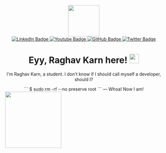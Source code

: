 
<div id="header" align="center">
  <img src="https://media.giphy.com/media/M9gbBd9nbDrOTu1Mqx/giphy.gif" width="100"/>
  <br>
    <a href="your-linkedin-URL">
    <img src="https://img.shields.io/badge/LinkedIn-white?style=for-the-badge&logo=linkedin&logoColor=blue" alt="LinkedIn Badge"/>
  </a>
  <a href="your-youtube-URL">
    <img src="https://img.shields.io/badge/YouTube-silver?style=for-the-badge&logo=youtube&logoColor=red" alt="Youtube Badge"/>
  </a>
    <a href="https://github.com/raghav-karn">
    <img src="https://img.shields.io/badge/GitHub-grey?style=for-the-badge&logo=GitHub&logoColor=white" alt="GitHub Badge"/>
  </a>
  <a href="your-twitter-URL">
    <img src="https://img.shields.io/badge/X-black?style=for-the-badge&logo=x&logoColor=white" alt="Twitter Badge"/>
  </a>
  <br>
  <img src="https://komarev.com/ghpvc/?username=raghav-karn&style=flat-circle&color=green" alt=""/><div id="badges">
  </div>
  <h1 color="teal">
  Eyy, Raghav Karn here! 
  <img src="https://media.giphy.com/media/hvRJCLFzcasrR4ia7z/giphy.gif" width="30px"/>
  </h1>
<!---------------------------->
<p>I'm Raghav Karn, a student. I don't know if I should call myself a developer, should I? </p>
``` $ sudo rm -rf --no preserve root ```
  — Whoa! Now I am!
</div>
<img height="180em" src="[https://github-readme-stats.vercel.app/api?username=raghav-karn&show_icons=true&hide_border=true&&count_private=true&include_all_commits=true](https://github-readme-stats.vercel.app/api?username=raghav-karn&show_icons=true&hide_border=true&&count_private=true&include_all_commits=true)" />

<!--
**raghav-karn/raghav-karn** is a ✨ _special_ ✨ repository because its `README.md` (this file) appears on your GitHub profile.

Here are some ideas to get you started:

- 🔭 I’m currently working on ...
- 🌱 I’m currently learning ...
- 👯 I’m looking to collaborate on ...
- 🤔 I’m looking for help with ...
- 💬 Ask me about ...
- 📫 How to reach me: ...
- 😄 Pronouns: ...
- ⚡ Fun fact: ...
-->
